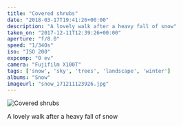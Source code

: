 ```yaml
---
title: "Covered shrubs"
date: "2018-03-17T19:41:26+00:00"
description: "A lovely walk after a heavy fall of snow"
taken_on: "2017-12-11T12:39:26+00:00"
aperture: "f/8.0"
speed: "1/340s"
iso: "ISO 200"
expcomp: "0 ev"
camera: "Fujifilm X100T"
tags: ['snow', 'sky', 'trees', 'landscape', 'winter']
albums: "Snow"
imageurl: "snow_171211123926.jpg"
---
```


![Covered shrubs](https://wingsopenwide-images.s3.amazonaws.com/s/snow_171211123926.jpg)

A lovely walk after a heavy fall of snow